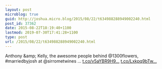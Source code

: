 ```yaml
---
layout: post
microblog: true
guid: http://joshua.micro.blog/2015/08/22/t634988288949002240.html
post_id: 37362
date: 2015-08-22T18:19:40+1100
lastmod: 2019-07-30T17:41:28+1100
type: post
url: /2015/08/22/t634988288949002240.html
---
```

Anthony &amp;amp; Kelly, the awesome people behind @1300flowers, #marriedbyjosh at @sirrometwines … [t.co/v5aYBR9H9...](http://t.co/v5aYBR9H9g) [t.co/Lxkpq9bTw...](http://t.co/Lxkpq9bTwb)

